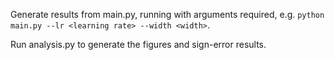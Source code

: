 Generate results from main.py, running with arguments required, e.g. `python main.py --lr <learning rate> --width <width>`.

Run analysis.py to generate the figures and sign-error results.
